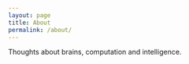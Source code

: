 ```yaml
---
layout: page
title: About
permalink: /about/
---
```


Thoughts about brains, computation and intelligence.
